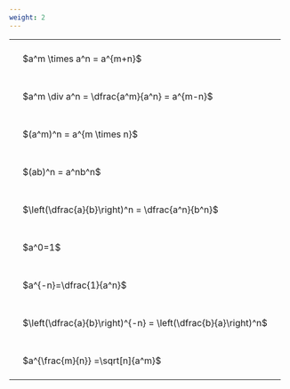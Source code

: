 ```yaml
---
weight: 2
---
```


<style type="text/css">
#T_2fea3 th.col_heading {
  text-align: left;
  font-size: 1em;
}
#T_2fea3 td {
  text-align: left;
  font-size: 1em;
  padding: 1.5em;
}
</style>
<table id="T_2fea3">
  <thead>
  </thead>
  <tbody>
    <tr>
      <td id="T_2fea3_row0_col0" class="data row0 col0" >$a^m \times a^n = a^{m+n}$</td>
    </tr>
    <tr>
      <td id="T_2fea3_row1_col0" class="data row1 col0" >$a^m \div a^n = \dfrac{a^m}{a^n} = a^{m-n}$</td>
    </tr>
    <tr>
      <td id="T_2fea3_row2_col0" class="data row2 col0" >$(a^m)^n = a^{m \times n}$</td>
    </tr>
    <tr>
      <td id="T_2fea3_row3_col0" class="data row3 col0" >$(ab)^n = a^nb^n$</td>
    </tr>
    <tr>
      <td id="T_2fea3_row4_col0" class="data row4 col0" >$\left(\dfrac{a}{b}\right)^n = \dfrac{a^n}{b^n}$</td>
    </tr>
    <tr>
      <td id="T_2fea3_row5_col0" class="data row5 col0" >$a^0=1$</td>
    </tr>
    <tr>
      <td id="T_2fea3_row6_col0" class="data row6 col0" >$a^{-n}=\dfrac{1}{a^n}$</td>
    </tr>
    <tr>
      <td id="T_2fea3_row7_col0" class="data row7 col0" >$\left(\dfrac{a}{b}\right)^{-n} = \left(\dfrac{b}{a}\right)^n$</td>
    </tr>
    <tr>
      <td id="T_2fea3_row8_col0" class="data row8 col0" >$a^{\frac{m}{n}} =\sqrt[n]{a^m}$</td>
    </tr>
  </tbody>
</table>
